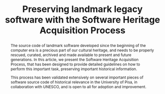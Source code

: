 ---
abstract: 'The source code of landmark software developed since the beginning of the

  computer era is a precious part of our cultural heritage, and needs to be

  properly rescued, curated, archived and made available to present and future

  generations. In this article, we present the Software Heritage Acquisition

  Process, that has been designed to provide detailed guidelines on how to

  perform this important task, preserving important historical information.


  This process has been validated extensively on several important pieces

  of software source code of historical relevance in the University of Pisa,

  in collaboration with UNESCO, and is open to all for adoption and improvement.

  '
creators:
- Di Cosmo, Roberto
- Montangero, Carlo
- Scatena, Guido
- Bussi, Laura
date: null
document_url: https://services.phaidra.univie.ac.at/api/object/o:1424833/download
grand_parent: iPRES
institutions:
- Inria and University of Paris
- University of Pisa
keywords:
- software preservation
- legacy software
- source code
- acquisition process
landing_page_url: https://phaidra.univie.ac.at/o:1424833
language: eng
layout: publication
license: CC BY 4.0 International
notes_url: null
parent: iPRES 2021
publication_type: paper
size: 6270751
slides_url: null
source_name: iPRES
title: Preserving landmark legacy software with the Software Heritage Acquisition
  Process
year: 2021
---